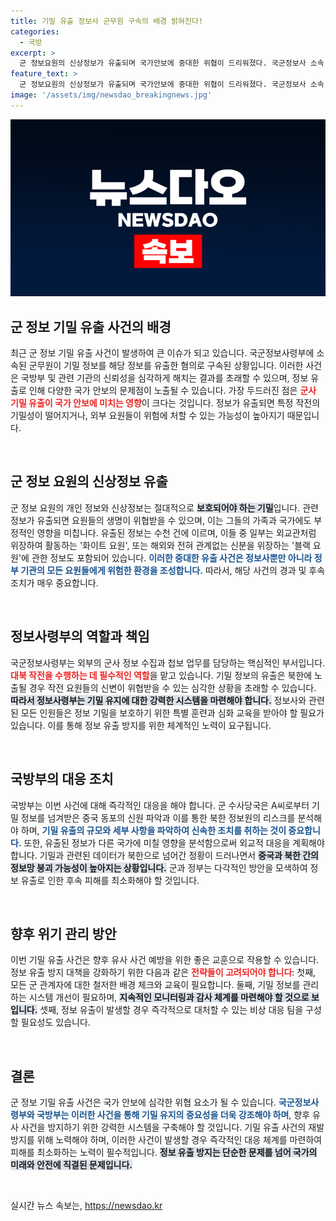 ```yaml
---
title: 기밀 유출 정보사 군무원 구속의 배경 밝혀진다!
categories:
  - 국방
excerpt: >
  군 정보요원의 신상정보가 유출되며 국가안보에 중대한 위협이 드리워졌다. 국군정보사 소속 A씨는 기밀을 중국 동포에게 넘겼고, 이로 인해 일부 요원은 귀국하는 상황에 직면했다. 어두운 그림자가 드리운 이 사건의 전말은? 클릭해 확인해보세요!
feature_text: >
  군 정보요원의 신상정보가 유출되며 국가안보에 중대한 위협이 드리워졌다. 국군정보사 소속 A씨는 기밀을 중국 동포에게 넘겼고, 이로 인해 일부 요원은 귀국하는 상황에 직면했다. 어두운 그림자가 드리운 이 사건의 전말은? 클릭해 확인해보세요!
image: '/assets/img/newsdao_breakingnews.jpg'
---
```


<p><img src="/assets/img/newsdao_breakingnews.jpg" alt="ranknews 속보" /></p>

<h2 data-ke-size="size26">군 정보 기밀 유출 사건의 배경</h2>

<p data-ke-size="size16">최근 군 정보 기밀 유출 사건이 발생하여 큰 이슈가 되고 있습니다. 국군정보사령부에 소속된 군무원이 기밀 정보를 해당 정보를 유출한 혐의로 구속된 상황입니다. 이러한 사건은 국방부 및 관련 기관의 신뢰성을 심각하게 해치는 결과를 초래할 수 있으며, 정보 유출로 인해 다양한 국가 안보의 문제점이 노출될 수 있습니다. 가장 두드러진 점은 <b><span style="color: #ee2323;">군사 기밀 유출이 국가 안보에 미치는 영향</span></b>이 크다는 것입니다. 정보가 유출되면 특정 작전의 기밀성이 떨어지거나, 외부 요원들이 위험에 처할 수 있는 가능성이 높아지기 때문입니다.</p>

<p data-ke-size="size16">&nbsp;</p>

<h2 data-ke-size="size26">군 정보 요원의 신상정보 유출</h2>

<p data-ke-size="size16">군 정보 요원의 개인 정보와 신상정보는 절대적으로 <b><span style="background-color: #21538527;">보호되어야 하는 기밀</span></b>입니다. 관련 정보가 유출되면 요원들의 생명이 위협받을 수 있으며, 이는 그들의 가족과 국가에도 부정적인 영향을 미칩니다. 유출된 정보는 수천 건에 이르며, 이들 중 일부는 외교관처럼 위장하여 활동하는 '화이트 요원', 또는 해외와 전혀 관계없는 신분을 위장하는 '블랙 요원'에 관한 정보도 포함되어 있습니다. <b><span style="color: #1a5490;">이러한 중대한 유출 사건은 정보사뿐만 아니라 정부 기관의 모든 요원들에게 위험한 환경을 조성합니다.</span></b> 따라서, 해당 사건의 경과 및 후속 조치가 매우 중요합니다.</p>

<p data-ke-size="size16">&nbsp;</p>

<h2 data-ke-size="size26">정보사령부의 역할과 책임</h2>

<p data-ke-size="size16">국군정보사령부는 외부의 군사 정보 수집과 첩보 업무를 담당하는 핵심적인 부서입니다. <b><span style="color: #ee2323;">대북 작전을 수행하는 데 필수적인 역할</span></b>을 맡고 있습니다. 기밀 정보의 유출은 북한에 노출될 경우 작전 요원들의 신변이 위협받을 수 있는 심각한 상황을 초래할 수 있습니다. <b><span style="background-color: #21538527;">따라서 정보사령부는 기밀 유지에 대한 강력한 시스템을 마련해야 합니다.</span></b> 정보사와 관련된 모든 인원들은 정보 기밀을 보호하기 위한 특별 훈련과 심화 교육을 받아야 할 필요가 있습니다. 이를 통해 정보 유출 방지를 위한 체계적인 노력이 요구됩니다.</p>

<p data-ke-size="size16">&nbsp;</p>

<h2 data-ke-size="size26">국방부의 대응 조치</h2>

<p data-ke-size="size16">국방부는 이번 사건에 대해 즉각적인 대응을 해야 합니다. 군 수사당국은 A씨로부터 기밀 정보를 넘겨받은 중국 동포의 신원 파악과 이를 통한 북한 정보원의 리스크를 분석해야 하며, <b><span style="color: #1a5490;">기밀 유출의 규모와 세부 사항을 파악하여 신속한 조치를 취하는 것이 중요합니다.</span></b> 또한, 유출된 정보가 다른 국가에 미칠 영향을 분석함으로써 외교적 대응을 계획해야 합니다. 기밀과 관련된 데이터가 북한으로 넘어간 정황이 드러나면서 <b><span style="background-color: #21538527;">중국과 북한 간의 정보망 붕괴 가능성이 높아지는 상황입니다.</span></b> 군과 정부는 다각적인 방안을 모색하여 정보 유출로 인한 후속 피해를 최소화해야 할 것입니다.</p>

<p data-ke-size="size16">&nbsp;</p>

<h2 data-ke-size="size26">향후 위기 관리 방안</h2>

<p data-ke-size="size16">이번 기밀 유출 사건은 향후 유사 사건 예방을 위한 좋은 교훈으로 작용할 수 있습니다. 정보 유출 방지 대책을 강화하기 위한 다음과 같은 <b><span style="color: #ee2323;">전략들이 고려되어야 합니다</span></b>: 첫째, 모든 군 관계자에 대한 철저한 배경 체크와 교육이 필요합니다. 둘째, 기밀 정보를 관리하는 시스템 개선이 필요하며, <b><span style="background-color: #21538527;">지속적인 모니터링과 감사 체계를 마련해야 할 것으로 보입니다.</span></b> 셋째, 정보 유출이 발생할 경우 즉각적으로 대처할 수 있는 비상 대응 팀을 구성할 필요성도 있습니다.</p>

<p data-ke-size="size16">&nbsp;</p>

<h2 data-ke-size="size26">결론</h2>

<p data-ke-size="size16">군 정보 기밀 유출 사건은 국가 안보에 심각한 위협 요소가 될 수 있습니다. <b><span style="color: #1a5490;">국군정보사령부와 국방부는 이러한 사건을 통해 기밀 유지의 중요성을 더욱 강조해야 하며</span></b>, 향후 유사 사건을 방지하기 위한 강력한 시스템을 구축해야 할 것입니다. 기밀 유출 사건의 재발 방지를 위해 노력해야 하며, 이러한 사건이 발생할 경우 즉각적인 대응 체계를 마련하여 피해를 최소화하는 노력이 필수적입니다. <b><span style="background-color: #21538527;">정보 유출 방지는 단순한 문제를 넘어 국가의 미래와 안전에 직결된 문제입니다.</span></b></p>

<p data-ke-size="size16">&nbsp;</p>
실시간 뉴스 속보는, <a href="https://newsdao.kr" rel="dofollow">https://newsdao.kr</a>



